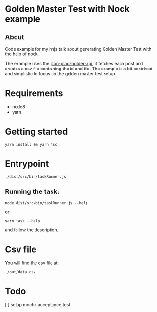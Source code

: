 # Golden Master Test with Nock example

## About

Code example for my hhjs talk about generating Golden Master Test with the help of nock.

The example uses the [json-placeholder-api](https://jsonplaceholder.typicode.com/), it fetches each post and creates a csv file containing the id and tile. The example is a bit contrived and simplistic to focus on the golden master test setup.

# Requirements

- node8
- yarn

# Getting started

    yarn install && yarn tsc

# Entrypoint

    ./dist/src/bin/taskRunner.js

## Running the task:

    node dist/src/bin/taskRunner.js --help

or:

    yarn task --help

and follow the description.

# Csv file

You will find the csv file at:

    ./out/data.csv

# Todo

[ ] setup mocha acceptance test
